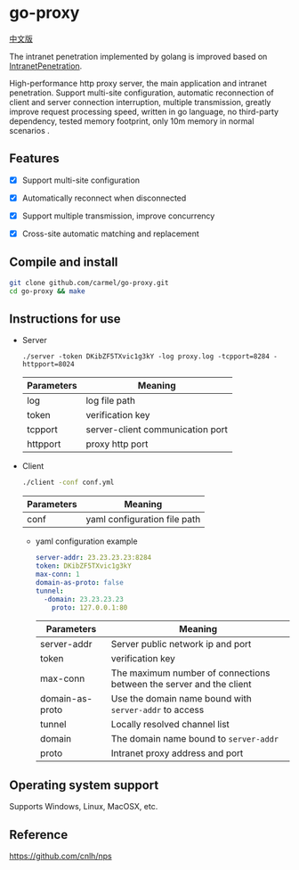 # go-proxy
[中文版](./README_zh.md)

The intranet penetration implemented by golang is improved based on [IntranetPenetration](https://github.com/alongL/IntranetPenetration).


High-performance http proxy server, the main application and intranet penetration. Support multi-site configuration, automatic reconnection of client and server connection interruption, multiple transmission, greatly improve request processing speed, written in go language, no third-party dependency, tested memory footprint, only 10m memory in normal scenarios .


## Features

- [X] Support multi-site configuration
- [X] Automatically reconnect when disconnected
- [X] Support multiple transmission, improve concurrency
- [X] Cross-site automatic matching and replacement


## Compile and install
```sh
git clone github.com/carmel/go-proxy.git
cd go-proxy && make
```

## Instructions for use  
- Server
  ```
  ./server -token DKibZF5TXvic1g3kY -log proxy.log -tcpport=8284 -httpport=8024
  ```

  Parameters | Meaning
  ---|---
  log | log file path
  token | verification key
  tcpport | server-client communication port
  httpport | proxy http port

- Client
  ```sh
  ./client -conf conf.yml
  ```
  Parameters | Meaning
  ---|---
  conf | yaml configuration file path

  - yaml configuration example
    ```yml
    server-addr: 23.23.23.23:8284
    token: DKibZF5TXvic1g3kY
    max-conn: 1
    domain-as-proto: false
    tunnel:
      -domain: 23.23.23.23
        proto: 127.0.0.1:80
    ```
    Parameters | Meaning
    ---|---
    server-addr | Server public network ip and port
    token | verification key
    max-conn | The maximum number of connections between the server and the client
    domain-as-proto | Use the domain name bound with `server-addr` to access
    tunnel | Locally resolved channel list
    domain | The domain name bound to `server-addr`
    proto | Intranet proxy address and port


## Operating system support
Supports Windows, Linux, MacOSX, etc.

## Reference
https://github.com/cnlh/nps
